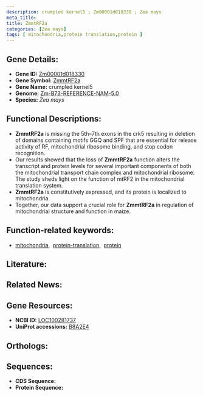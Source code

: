 ```yaml
---
description: crumpled kernel5 ; Zm00001d018330 ; Zea mays
meta_title:
title: ZmmtRF2a
categories: [Zea mays]
tags: [ mitochondria,protein translation,protein ]
---
```


## Gene Details:
- **Gene ID:** [Zm00001d018330]()
- **Gene Symbol:** <u>ZmmtRF2a</u>
- **Gene Name:** crumpled kernel5
- **Genome:** [Zm-B73-REFERENCE-NAM-5.0]()
- **Species:** *Zea mays*

## Functional Descriptions:
   - **ZmmtRF2a** is missing the 5th–7th exons in the crk5 resulting in deletion of domains containing motifs GGQ and SPF that are essential for release activity of RF, mitochondrial ribosome binding, and stop codon recognition.
   - Our results showed that the loss of **ZmmtRF2a** function alters the transcript and protein levels for several important components of both the mitochondrial transport chain complex and mitochondrial ribosome. The study sheds light on the function of mtRF2 in the mitochondrial translation system.
   - **ZmmtRF2a** is constitutively expressed, and its protein is localized to mitochondria.
   - Together, our data support a crucial role for **ZmmtRF2a** in regulation of mitochondrial structure and function in maize.

## Function-related keywords:
   - [mitochondria](/tags/mitochondria/),&nbsp;&nbsp;[protein-translation](/tags/protein-translation/),&nbsp;&nbsp;[protein](/tags/protein/)

## Literature:

## Related News:

## Gene Resources:
- **NCBI ID:**  [LOC100281737](https://www.ncbi.nlm.nih.gov/gene/?term=LOC100281737)
- **UniProt accessions:**  [B8A2E4](https://www.uniprot.org/uniprotkb/B8A2E4/entry)

## Orthologs:

## Sequences:
- **CDS Sequence:**
- **Protein Sequence:**
